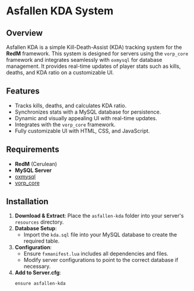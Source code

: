 # Asfallen KDA System

## Overview
Asfallen KDA is a simple Kill-Death-Assist (KDA) tracking system for the **RedM** framework. This system is designed for servers using the `vorp_core` framework and integrates seamlessly with `oxmysql` for database management. It provides real-time updates of player stats such as kills, deaths, and KDA ratio on a customizable UI.

## Features
- Tracks kills, deaths, and calculates KDA ratio.
- Synchronizes stats with a MySQL database for persistence.
- Dynamic and visually appealing UI with real-time updates.
- Integrates with the `vorp_core` framework.
- Fully customizable UI with HTML, CSS, and JavaScript.

## Requirements
- **RedM** (Cerulean)
- **MySQL Server**
- [oxmysql](https://github.com/overextended/oxmysql)
- [vorp_core](https://github.com/VORPCore/VORP-Core)

## Installation
1. **Download & Extract**: Place the `asfallen-kda` folder into your server's `resources` directory.
2. **Database Setup**:
   - Import the `kda.sql` file into your MySQL database to create the required table.
3. **Configuration**:
   - Ensure `fxmanifest.lua` includes all dependencies and files.
   - Modify server configurations to point to the correct database if necessary.
4. **Add to Server.cfg**:
   ```plaintext
   ensure asfallen-kda
